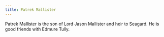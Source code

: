 ```yaml
---
title: Patrek Mallister
---
```


Patrek Mallister is the son of Lord Jason Mallister and heir to Seagard. He is good friends with Edmure Tully.


